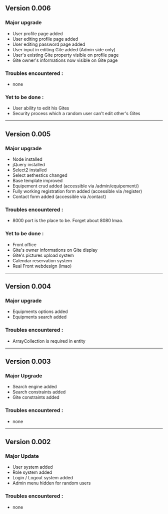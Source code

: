 ## Version 0.006

### Major upgrade

  - User profile page added
  - User editing profile page added
  - User editing password page added
  - User input in editing Gite added (Admin side only)
  - User's existing Gite property visible on profile page
  - Gite owner's informations now visible on Gite page


### Troubles encountered :

- none

### Yet to be done :

- User ability to edit his Gites
- Security process which a random user can't edit other's Gites




___






## Version 0.005

### Major upgrade

- Node installed
- jQuery installed
- Select2 installed
- Select aethestics changed
- Base template improved
- Equipement crud added (accessible via /admin/equipement/)
- Fully working registration form added (accessible via /register)
- Contact form added (accessible via /contact)


### Troubles encountered :

- 8000 port is the place to be. Forget about 8080 lmao.

### Yet to be done :

- Front office
- Gite's owner informations on Gite display
- Gite's pictures upload system
- Calendar reservation system
- Real Front webdesign (lmao)




___






## Version 0.004

### Major upgrade

- Equipments options added
- Equipments search added

### Troubles encountered :

- ArrayCollection is required in entity




___






## Version 0.003

### Major Upgrade

- Search engine added
- Search constraints added
- Gite constraints added

### Troubles encountered :

- none




___






## Version 0.002

### Major Update

 - User system added
 - Role system added
 - Login / Logout system added
 - Admin menu hidden for random users

### Troubles encountered :

- none